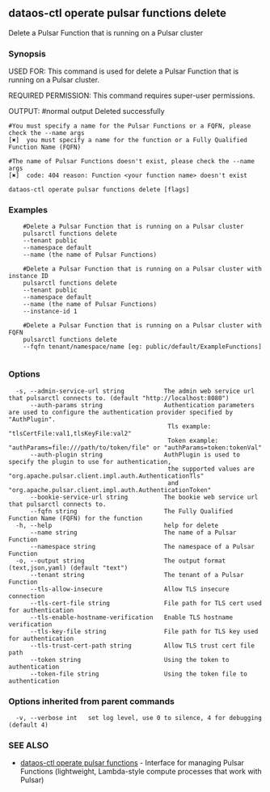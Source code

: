 ## dataos-ctl operate pulsar functions delete

Delete a Pulsar Function that is running on a Pulsar cluster

### Synopsis

USED FOR:
    This command is used for delete a Pulsar Function that is running on a Pulsar cluster.

REQUIRED PERMISSION:
    This command requires super-user permissions.

OUTPUT:
    #normal output
    Deleted <the name of a Pulsar Function> successfully

    #You must specify a name for the Pulsar Functions or a FQFN, please check the --name args
    [✖]  you must specify a name for the function or a Fully Qualified Function Name (FQFN)

    #The name of Pulsar Functions doesn't exist, please check the --name args
    [✖]  code: 404 reason: Function <your function name> doesn't exist



```
dataos-ctl operate pulsar functions delete [flags]
```

### Examples

```
    #Delete a Pulsar Function that is running on a Pulsar cluster
    pulsarctl functions delete 
	--tenant public
	--namespace default
	--name (the name of Pulsar Functions)

    #Delete a Pulsar Function that is running on a Pulsar cluster with instance ID
    pulsarctl functions delete 
	--tenant public
	--namespace default
	--name (the name of Pulsar Functions) 
	--instance-id 1

    #Delete a Pulsar Function that is running on a Pulsar cluster with FQFN
    pulsarctl functions delete 
	--fqfn tenant/namespace/name [eg: public/default/ExampleFunctions]


```

### Options

```
  -s, --admin-service-url string           The admin web service url that pulsarctl connects to. (default "http://localhost:8080")
      --auth-params string                 Authentication parameters are used to configure the authentication provider specified by "AuthPlugin".
                                            Tls example: "tlsCertFile:val1,tlsKeyFile:val2"
                                            Token example: "authParams=file:///path/to/token/file" or "authParams=token:tokenVal"
      --auth-plugin string                 AuthPlugin is used to specify the plugin to use for authentication,
                                            the supported values are "org.apache.pulsar.client.impl.auth.AuthenticationTls"
                                            and "org.apache.pulsar.client.impl.auth.AuthenticationToken"
      --bookie-service-url string          The bookie web service url that pulsarctl connects to.
      --fqfn string                        The Fully Qualified Function Name (FQFN) for the function
  -h, --help                               help for delete
      --name string                        The name of a Pulsar Function
      --namespace string                   The namespace of a Pulsar Function
  -o, --output string                      The output format (text,json,yaml) (default "text")
      --tenant string                      The tenant of a Pulsar Function
      --tls-allow-insecure                 Allow TLS insecure connection
      --tls-cert-file string               File path for TLS cert used for authentication
      --tls-enable-hostname-verification   Enable TLS hostname verification
      --tls-key-file string                File path for TLS key used for authentication
      --tls-trust-cert-path string         Allow TLS trust cert file path
      --token string                       Using the token to authentication
      --token-file string                  Using the token file to authentication
```

### Options inherited from parent commands

```
  -v, --verbose int   set log level, use 0 to silence, 4 for debugging (default 4)
```

### SEE ALSO

* [dataos-ctl operate pulsar functions](dataos-ctl_operate_pulsar_functions.md)	 - Interface for managing Pulsar Functions (lightweight, Lambda-style compute processes that work with Pulsar)

